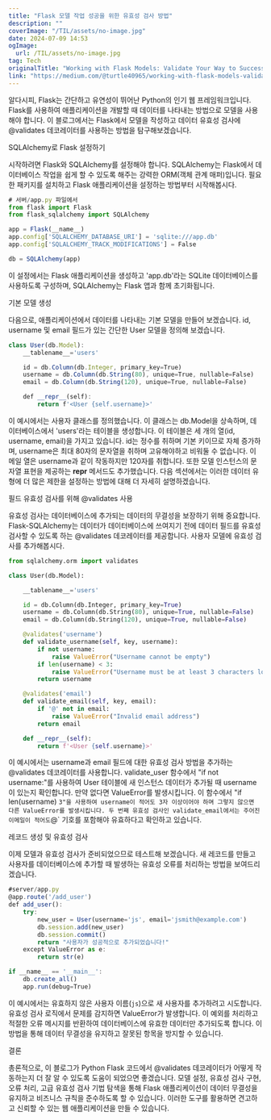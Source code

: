 ```yaml
---
title: "Flask 모델 작업 성공을 위한 유효성 검사 방법"
description: ""
coverImage: "/TIL/assets/no-image.jpg"
date: 2024-07-09 14:53
ogImage: 
  url: /TIL/assets/no-image.jpg
tag: Tech
originalTitle: "Working with Flask Models: Validate Your Way to Success!"
link: "https://medium.com/@turtle40965/working-with-flask-models-validate-your-way-to-success-e1fe7af96737"
---
```



알다시피, Flask는 간단하고 유연성이 뛰어난 Python의 인기 웹 프레임워크입니다. Flask를 사용하여 애플리케이션을 개발할 때 데이터를 나타내는 방법으로 모델을 사용해야 합니다. 이 블로그에서는 Flask에서 모델을 작성하고 데이터 유효성 검사에 @validates 데코레이터를 사용하는 방법을 탐구해보겠습니다.

SQLAlchemy로 Flask 설정하기

시작하려면 Flask와 SQLAlchemy를 설정해야 합니다. SQLAlchemy는 Flask에서 데이터베이스 작업을 쉽게 할 수 있도록 해주는 강력한 ORM(객체 관계 매퍼)입니다. 필요한 패키지를 설치하고 Flask 애플리케이션을 설정하는 방법부터 시작해봅시다.

```js
# 서버/app.py 파일에서
from flask import Flask
from flask_sqlalchemy import SQLAlchemy

app = Flask(__name__)
app.config['SQLALCHEMY_DATABASE_URI'] = 'sqlite:///app.db'
app.config['SQLALCHEMY_TRACK_MODIFICATIONS'] = False

db = SQLAlchemy(app)
```

<div class="content-ad"></div>

이 설정에서는 Flask 애플리케이션을 생성하고 'app.db'라는 SQLite 데이터베이스를 사용하도록 구성하며, SQLAlchemy는 Flask 앱과 함께 초기화됩니다.

기본 모델 생성

다음으로, 애플리케이션에서 데이터를 나타내는 기본 모델을 만들어 보겠습니다. id, username 및 email 필드가 있는 간단한 User 모델을 정의해 보겠습니다.

```js
class User(db.Model):
    __tablename__='users'

    id = db.Column(db.Integer, primary_key=True)
    username = db.Column(db.String(80), unique=True, nullable=False)
    email = db.Column(db.String(120), unique=True, nullable=False)

    def __repr__(self):
        return f'<User {self.username}>'
```

<div class="content-ad"></div>

이 예시에서는 사용자 클래스를 정의했습니다. 이 클래스는 db.Model을 상속하며, 데이터베이스에서 'users'라는 테이블을 생성합니다. 이 테이블은 세 개의 열(id, username, email)을 가지고 있습니다. id는 정수를 취하며 기본 키이므로 자체 증가하며, username은 최대 80자의 문자열을 취하며 고유해야하고 비워둘 수 없습니다. 이메일 열은 username과 같이 작동하지만 120자를 취합니다. 또한 모델 인스턴스의 문자열 표현을 제공하는 __repr__ 메서드도 추가했습니다. 다음 섹션에서는 이러한 데이터 유형에 더 많은 제한을 설정하는 방법에 대해 더 자세히 설명하겠습니다.

필드 유효성 검사를 위해 @validates 사용

유효성 검사는 데이터베이스에 추가되는 데이터의 무결성을 보장하기 위해 중요합니다. Flask-SQLAlchemy는 데이터가 데이터베이스에 쓰여지기 전에 데이터 필드를 유효성 검사할 수 있도록 하는 @validates 데코레이터를 제공합니다. 사용자 모델에 유효성 검사를 추가해봅시다.

```python
from sqlalchemy.orm import validates

class User(db.Model):

    __tablename__='users'

    id = db.Column(db.Integer, primary_key=True)
    username = db.Column(db.String(80), unique=True, nullable=False)
    email = db.Column(db.String(120), unique=True, nullable=False)

    @validates('username')
    def validate_username(self, key, username):
        if not username:
            raise ValueError("Username cannot be empty")
        if len(username) < 3:
            raise ValueError("Username must be at least 3 characters long")
        return username

    @validates('email')
    def validate_email(self, key, email):
        if '@' not in email:
            raise ValueError("Invalid email address")
        return email

    def __repr__(self):
        return f'<User {self.username}>'
```

<div class="content-ad"></div>

이 예시에서는 username과 email 필드에 대한 유효성 검사 방법을 추가하는 @validates 데코레이터를 사용합니다. validate_user 함수에서 "if not username:"를 사용하여 User 테이블에 새 인스턴스 데이터가 추가될 때 username이 있는지 확인합니다. 만약 없다면 ValueError를 발생시킵니다. 이 함수에서 "if len(username) ` 3"을 사용하여 username이 적어도 3자 이상이어야 하며 그렇지 않으면 다른 ValueError를 발생시킵니다. 두 번째 유효성 검사인 validate_email에서는 주어진 이메일이 적어도 `@` 기호를 포함해야 유효하다고 확인하고 있습니다.

레코드 생성 및 유효성 검사

이제 모델과 유효성 검사가 준비되었으므로 테스트해 보겠습니다. 새 레코드를 만들고 사용자를 데이터베이스에 추가할 때 발생하는 유효성 오류를 처리하는 방법을 보여드리겠습니다.

```js
#server/app.py
@app.route('/add_user')
def add_user():
    try:
        new_user = User(username='js', email='jsmith@example.com')
        db.session.add(new_user)
        db.session.commit()
        return "사용자가 성공적으로 추가되었습니다!"
    except ValueError as e:
        return str(e)

if __name__ == '__main__':
    db.create_all()
    app.run(debug=True)
```

<div class="content-ad"></div>

이 예시에서는 유효하지 않은 사용자 이름(`js`)으로 새 사용자를 추가하려고 시도합니다. 유효성 검사 로직에서 문제를 감지하면 ValueError가 발생합니다. 이 예외를 처리하고 적절한 오류 메시지를 반환하여 데이터베이스에 유효한 데이터만 추가되도록 합니다. 이 방법을 통해 데이터 무결성을 유지하고 잘못된 항목을 방지할 수 있습니다.

결론

총론적으로, 이 블로그가 Python Flask 코드에서 @validates 데코레이터가 어떻게 작동하는지 더 잘 알 수 있도록 도움이 되었으면 좋겠습니다. 모델 설정, 유효성 검사 구현, 오류 처리, 고급 유효성 검사 기법 탐색을 통해 Flask 애플리케이션이 데이터 무결성을 유지하고 비즈니스 규칙을 준수하도록 할 수 있습니다. 이러한 도구를 활용하면 견고하고 신뢰할 수 있는 웹 애플리케이션을 만들 수 있습니다.